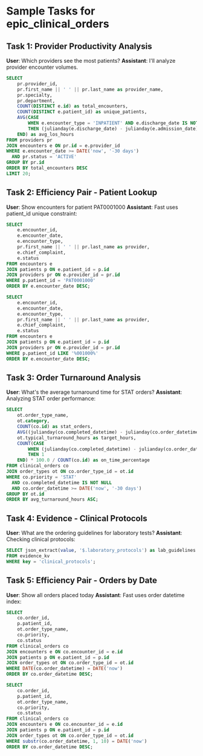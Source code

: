 # Sample Tasks for epic_clinical_orders

## Task 1: Provider Productivity Analysis
**User**: Which providers see the most patients?
**Assistant**: I'll analyze provider encounter volumes.
```sql
SELECT 
    pr.provider_id,
    pr.first_name || ' ' || pr.last_name as provider_name,
    pr.specialty,
    pr.department,
    COUNT(DISTINCT e.id) as total_encounters,
    COUNT(DISTINCT e.patient_id) as unique_patients,
    AVG(CASE 
        WHEN e.encounter_type = 'INPATIENT' AND e.discharge_date IS NOT NULL 
        THEN (julianday(e.discharge_date) - julianday(e.admission_date)) * 24 
    END) as avg_los_hours
FROM providers pr
JOIN encounters e ON pr.id = e.provider_id
WHERE e.encounter_date >= DATE('now', '-30 days')
  AND pr.status = 'ACTIVE'
GROUP BY pr.id
ORDER BY total_encounters DESC
LIMIT 20;
```

## Task 2: Efficiency Pair - Patient Lookup
**User**: Show encounters for patient PAT0001000
**Assistant**: Fast uses patient_id unique constraint:
```sql fast
SELECT 
    e.encounter_id,
    e.encounter_date,
    e.encounter_type,
    pr.first_name || ' ' || pr.last_name as provider,
    e.chief_complaint,
    e.status
FROM encounters e
JOIN patients p ON e.patient_id = p.id
JOIN providers pr ON e.provider_id = pr.id
WHERE p.patient_id = 'PAT0001000'
ORDER BY e.encounter_date DESC;
```
```sql slow
SELECT 
    e.encounter_id,
    e.encounter_date,
    e.encounter_type,
    pr.first_name || ' ' || pr.last_name as provider,
    e.chief_complaint,
    e.status
FROM encounters e
JOIN patients p ON e.patient_id = p.id
JOIN providers pr ON e.provider_id = pr.id
WHERE p.patient_id LIKE '%001000%'
ORDER BY e.encounter_date DESC;
```

## Task 3: Order Turnaround Analysis
**User**: What's the average turnaround time for STAT orders?
**Assistant**: Analyzing STAT order performance:
```sql
SELECT 
    ot.order_type_name,
    ot.category,
    COUNT(co.id) as stat_orders,
    AVG((julianday(co.completed_datetime) - julianday(co.order_datetime)) * 24) as avg_turnaround_hours,
    ot.typical_turnaround_hours as target_hours,
    COUNT(CASE 
        WHEN (julianday(co.completed_datetime) - julianday(co.order_datetime)) * 24 <= ot.typical_turnaround_hours 
        THEN 1 
    END) * 100.0 / COUNT(co.id) as on_time_percentage
FROM clinical_orders co
JOIN order_types ot ON co.order_type_id = ot.id
WHERE co.priority = 'STAT'
  AND co.completed_datetime IS NOT NULL
  AND co.order_datetime >= DATE('now', '-30 days')
GROUP BY ot.id
ORDER BY avg_turnaround_hours ASC;
```

## Task 4: Evidence - Clinical Protocols
**User**: What are the ordering guidelines for laboratory tests?
**Assistant**: Checking clinical protocols:
```sql
SELECT json_extract(value, '$.laboratory_protocols') as lab_guidelines
FROM evidence_kv 
WHERE key = 'clinical_protocols';
```

## Task 5: Efficiency Pair - Orders by Date
**User**: Show all orders placed today
**Assistant**: Fast uses order datetime index:
```sql fast
SELECT 
    co.order_id,
    p.patient_id,
    ot.order_type_name,
    co.priority,
    co.status
FROM clinical_orders co
JOIN encounters e ON co.encounter_id = e.id
JOIN patients p ON e.patient_id = p.id
JOIN order_types ot ON co.order_type_id = ot.id
WHERE DATE(co.order_datetime) = DATE('now')
ORDER BY co.order_datetime DESC;
```
```sql slow
SELECT 
    co.order_id,
    p.patient_id,
    ot.order_type_name,
    co.priority,
    co.status
FROM clinical_orders co
JOIN encounters e ON co.encounter_id = e.id
JOIN patients p ON e.patient_id = p.id
JOIN order_types ot ON co.order_type_id = ot.id
WHERE substr(co.order_datetime, 1, 10) = DATE('now')
ORDER BY co.order_datetime DESC;
```